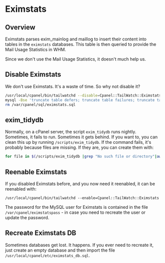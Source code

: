 Eximstats
=========

Overview
--------

Eximstats parses exim_mainlog and maillog to insert their content into tables in the `eximstats` databases. This table is then queried to provide the Mail Usage Statistics in WHM.

Since we don't use the Mail Usage Statistics, it doesn't much help us.

Disable Eximstats
-----------------

We don't use Eximstats. It's a waste of time. So why not disable it?

```bash
/usr/local/cpanel/bin/tailwatchd --disable=Cpanel::TailWatch::Eximstats
mysql -Bse 'truncate table defers; truncate table failures; truncate table sends; truncate table smtp;' eximstats
rm /var/cpanel/sql/eximstats.sql
```

exim_tidydb
-------------

Normally, on a cPanel server, the script `exim_tidydb` runs nightly. Sometimes, it fails to run. Sometimes it gets behind. If you want to, you can clean this up by running `/scripts/exim_tidydb`. If the command fails, it's probably because files are missing. If they are, you can create them with:

```bash
for file in $(/scripts/exim_tidydb |grep "No such file or directory"|awk '{print $8}'|tr -d ':'); do touch $file && chown mailnull.mail $file && chmod 640 $file; done
```

Reenable Eximstats
------------------

If you disabled Eximstats before, and you now need it reenabled, it can be reenabled with:

```
/usr/local/cpanel/bin/tailwatchd --enable=Cpanel::TailWatch::Eximstats
```

The password for the MySQL user for Eximstats is contained in the file `/var/cpanel/eximstatspass` - in case you need to recreate the user or update the password.

Recreate Eximstats DB
---------------------

Sometimes databases get lost. It happens. If you ever need to recreate it, just create an empty database and then import the file `/usr/local/cpanel/etc/eximstats_db.sql`.